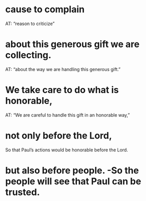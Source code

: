 #  cause to complain 
AT: “reason to criticize”
#  about this generous gift we are collecting. 
AT: “about the way we are handling this
generous gift.”
#  We take care to do what is honorable, 
AT: “We are careful to handle this gift in an
honorable way,”
#  not only before the Lord, 
So that Paul’s actions would be honorable before the Lord.
#  but also before people. -So the people will see that Paul can be trusted.

